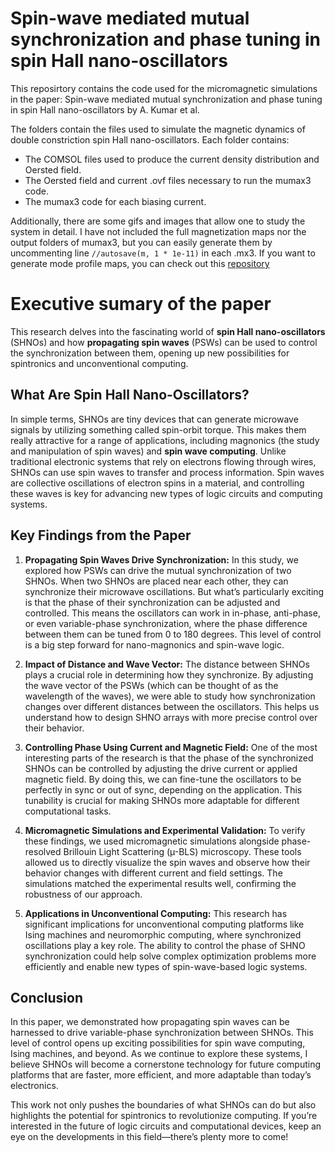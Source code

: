 # Spin-wave mediated mutual synchronization and phase tuning in spin Hall nano-oscillators
This reposirtory contains the code used for the micromagnetic simulations in the paper: Spin-wave mediated mutual synchronization and phase tuning in spin Hall nano-oscillators by A. Kumar et al.

The folders contain the files used to simulate the magnetic dynamics of double constriction spin Hall nano-oscillators. Each folder contains:
* The COMSOL files used to produce the current density distribution and Oersted field.
* The Oersted field and current .ovf files necessary to run the mumax3 code.
* The mumax3 code for each biasing current.

Additionally, there are some gifs and images that allow one to study the system in detail. I have not included the full magnetization maps nor the output folders of mumax3, but you can easily generate them by uncommenting line ```//autosave(m, 1 * 1e-11)``` in each .mx3. If you want to generate mode profile maps, you can check out this [repository](https://github.com/AkravasTheWise/semargl-ng)

# Executive sumary of the paper
This research delves into the fascinating world of **spin Hall nano-oscillators** (SHNOs) and how **propagating spin waves** (PSWs) can be used to control the synchronization between them, opening up new possibilities for spintronics and unconventional computing.

## What Are Spin Hall Nano-Oscillators?

In simple terms, SHNOs are tiny devices that can generate microwave signals by utilizing something called spin-orbit torque. This makes them really attractive for a range of applications, including magnonics (the study and manipulation of spin waves) and **spin wave computing**. Unlike traditional electronic systems that rely on electrons flowing through wires, SHNOs can use spin waves to transfer and process information. Spin waves are collective oscillations of electron spins in a material, and controlling these waves is key for advancing new types of logic circuits and computing systems.
## Key Findings from the Paper

1. **Propagating Spin Waves Drive Synchronization:** In this study, we explored how PSWs can drive the mutual synchronization of two SHNOs. When two SHNOs are placed near each other, they can synchronize their microwave oscillations. But what’s particularly exciting is that the phase of their synchronization can be adjusted and controlled. This means the oscillators can work in in-phase, anti-phase, or even variable-phase synchronization, where the phase difference between them can be tuned from 0 to 180 degrees. This level of control is a big step forward for nano-magnonics and spin-wave logic.

2. **Impact of Distance and Wave Vector:** The distance between SHNOs plays a crucial role in determining how they synchronize. By adjusting the wave vector of the PSWs (which can be thought of as the wavelength of the waves), we were able to study how synchronization changes over different distances between the oscillators. This helps us understand how to design SHNO arrays with more precise control over their behavior.

3. **Controlling Phase Using Current and Magnetic Field:** One of the most interesting parts of the research is that the phase of the synchronized SHNOs can be controlled by adjusting the drive current or applied magnetic field. By doing this, we can fine-tune the oscillators to be perfectly in sync or out of sync, depending on the application. This tunability is crucial for making SHNOs more adaptable for different computational tasks.

4. **Micromagnetic Simulations and Experimental Validation:** To verify these findings, we used micromagnetic simulations alongside phase-resolved Brillouin Light Scattering (µ-BLS) microscopy. These tools allowed us to directly visualize the spin waves and observe how their behavior changes with different current and field settings. The simulations matched the experimental results well, confirming the robustness of our approach.

5. **Applications in Unconventional Computing:** This research has significant implications for unconventional computing platforms like Ising machines and neuromorphic computing, where synchronized oscillations play a key role. The ability to control the phase of SHNO synchronization could help solve complex optimization problems more efficiently and enable new types of spin-wave-based logic systems.

## Conclusion

In this paper, we demonstrated how propagating spin waves can be harnessed to drive variable-phase synchronization between SHNOs. This level of control opens up exciting possibilities for spin wave computing, Ising machines, and beyond. As we continue to explore these systems, I believe SHNOs will become a cornerstone technology for future computing platforms that are faster, more efficient, and more adaptable than today’s electronics.

This work not only pushes the boundaries of what SHNOs can do but also highlights the potential for spintronics to revolutionize computing. If you’re interested in the future of logic circuits and computational devices, keep an eye on the developments in this field—there’s plenty more to come!
